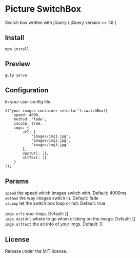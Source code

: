 # Picture SwitchBox
Switch box written with jQuery ( jQuery version >= 1.8 )

## Install
`npm install` <br/>

## Preview
`gulp serve` <br/>

## Configuration
In your user config file:

```
$('your images container selector').switchBox({
    speed: 4000,
    method: 'fade',
    isLoop: true,
    imgs: {
        url: [
            'images/img1.jpg',
            'images/img2.jpg',
            'images/img3.jpg'
        ],
        destUrl: [],
        altText: []
    }
});
```

## Params
`speed`       the speed which images switch with. Default: 4000ms <br/>
`method`       the way images switch in. Default: fade <br/>
`isLoop`       let the switch box loop or not. Default: true <br/>         
`imgs.urls`    your imgs. Default: [] <br/>
`imgs.destUrl` where to go when clicking on the image. Default: [] <br/>
`imgs.altText` the alt info of your imgs. Default: [] <br/>

## License
Release under the MIT license.

